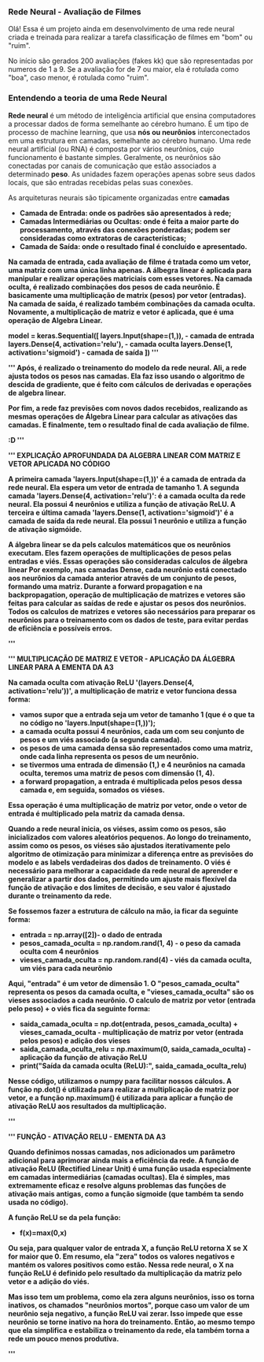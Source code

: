 <h3>Rede Neural - Avaliação de Filmes</h3>

<p>Olá! Essa é um projeto ainda em desenvolvimento de uma rede neural criada e treinada para realizar a 
tarefa classificação de filmes em "bom" ou "ruim".</p>

<p>No início são gerados 200 avaliações (fakes kk) que são representadas por numeros de 1 a 9.
Se a avaliação for de 7 ou maior, ela é rotulada como "boa", caso menor, é rotulada como "ruim".</p>

<h3>Entendendo a teoria de uma Rede Neural</h3>
<p><Strong>Rede neural</Strong> é um método de inteligência artificial que ensina computadores a processar dados de forma semelhante ao cérebro 
humano. É um tipo de processo de machine learning, que usa <strong>nós ou neurônios</strong> interconectados em uma estrutura em camadas, semelhante ao cérebro humano.
Uma rede neural artificial (ou RNA) é composta por vários neurônios, cujo funcionamento é bastante simples. Geralmente, os neurônios são conectadas por canais de comunicação 
que estão associados a determinado <strong>peso</strong>. As unidades fazem operações apenas sobre seus dados locais, que são entradas recebidas pelas suas conexões.</p>

<p>As arquiteturas neurais são tipicamente organizadas entre <strong>camadas</strong, e cada camada está conectada com a camada anterior:</p>
<ul>
    <li>Camada de Entrada: onde os padrões são apresentados à rede;</li>
    <li>Camadas Intermediárias ou Ocultas: onde é feita a maior parte do processamento, através das conexões ponderadas; podem ser consideradas como extratoras de características;</li>
    <li>Camada de Saída: onde o resultado final é concluído e apresentado.</li>
</ul>
Na camada de entrada, cada avaliação de filme é tratada como um vetor, uma matriz com uma única linha apenas.
A álbegra linear é aplicada para manipular e realizar operações matriciais com esses vetores.
Na camada oculta, é realizado combinações dos pesos de cada neurônio. É basicamente uma multiplicação de
matrix (pesos) por vetor (entradas).
Na camada de saída, é realizado também combinações da camada oculta. Novamente, a multiplicação de matriz e vetor é aplicada, que é uma operação de Algebra Linear.

model = keras.Sequential([
    layers.Input(shape=(1,)), - camada de entrada
    layers.Dense(4, activation='relu'), - camada oculta
    layers.Dense(1, activation='sigmoid') - camada de saída
])
'''

'''
Após, é realizado o treinamento do modelo da rede neural. Ali, a rede ajusta todos os pesos nas camadas.
Ela faz isso usando o algoritmo de descida de gradiente, que é feito com cálculos de derivadas e operações 
de algebra linear.

Por fim, a rede faz previsões com novos dados recebidos, realizando as mesmas operações de Álgebra Linear 
para calcular as ativações das camadas. E finalmente, tem o resultado final de cada avaliação de filme.

:D
'''

'''
EXPLICAÇÃO APROFUNDADA DA ALGEBRA LINEAR COM MATRIZ E VETOR APLICADA NO CÓDIGO

A primeira camada 'layers.Input(shape=(1,))' é a camada de entrada da rede neural. Ela espera um vetor de entrada de tamanho 1.
A segunda camada 'layers.Dense(4, activation='relu')': é a camada oculta da rede neural. Ela possui 4 neurônios e utiliza a função de ativação ReLU.
A terceira e última camada 'layers.Dense(1, activation='sigmoid')' é a camada de saída da rede neural. Ela possui 1 neurônio e utiliza a função de ativação sigmóide.

A álgebra linear se da pels calculos matemáticos que os neurônios executam. Eles fazem operações de multiplicações de pesos pelas entradas e viés.
Essas operações são consideradas calculos de álgebra linear
Por exemplo, nas camadas Dense, cada neurônio está conectado aos neurônios da camada anterior através de um conjunto de pesos, formando uma matriz.
Durante a forward propagation e na backpropagation, operação de multiplicação de matrizes e vetores são feitas para calcular as saídas de rede 
e ajustar os pesos dos neurônios.
Todos os calculos de matrizes e vetores são necessários para preparar os neurônios para o treinamento com os dados de teste, para evitar perdas de
eficiência e possíveis erros.

'''

'''
MULTIPLICAÇÃO DE MATRIZ E VETOR - APLICAÇÃO DA ÁLGEBRA LINEAR PARA A EMENTA DA A3

Na camada oculta com ativação ReLU '(layers.Dense(4, activation='relu'))', a multiplicação de matriz e vetor funciona dessa forma:

- vamos supor que a entrada seja um vetor de tamanho 1 (que é o que ta no código no 'layers.Input(shape=(1,))');
- a camada oculta possui 4 neurônios, cada um com seu conjunto de pesos e um viés associado (a segunda camada).
- os pesos de uma camada densa são representados como uma matriz, onde cada linha representa os pesos de um neurônio.
- se tivermos uma entrada de dimensão (1,) e 4 neurônios na camada oculta, teremos uma matriz de pesos com dimensão (1, 4).
- a forward propagation, a entrada é multiplicada pelos pesos dessa camada e, em seguida, somados os viéses.

Essa operação é uma multiplicação de matriz por vetor, onde o vetor de entrada é multiplicado pela matriz da camada densa.

Quando a rede neural inicia, os viéses, assim como os pesos, são inicializados com valores aleatórios pequenos. 
Ao longo do treinamento, assim como os pesos, os viéses são ajustados iterativamente pelo algoritmo de otimização para 
minimizar a diferença entre as previsões do modelo e as labels verdadeiras dos dados de treinamento.
O viés é necessário para melhorar a capacidade da rede neural de aprender e generalizar a partir dos dados, 
permitindo um ajuste mais flexível da função de ativação e dos limites de decisão, e seu valor é ajustado durante o treinamento da rede.

Se fossemos fazer a estrutura de cálculo na mão, ia ficar da seguinte forma:

- entrada = np.array([2])- o dado de entrada
- pesos_camada_oculta = np.random.rand(1, 4) - o peso da camada oculta com 4 neurônios
- vieses_camada_oculta = np.random.rand(4) - viés da camada oculta, um viés para cada neurônio

Aqui, "entrada" é um vetor de dimensão 1. O "pesos_camada_oculta" representa os pesos da camada oculta, e "vieses_camada_oculta" são os vieses associados a cada neurônio.
O calculo de matriz por vetor (entrada pelo peso) + o viés fica da seguinte forma:

- saida_camada_oculta = np.dot(entrada, pesos_camada_oculta) + vieses_camada_oculta - multiplicação de matriz por vetor (entrada pelos pesos) e adição dos vieses
- saida_camada_oculta_relu = np.maximum(0, saida_camada_oculta) - aplicação da função de ativação ReLU
- print("Saída da camada oculta (ReLU):", saida_camada_oculta_relu)

Nesse código, utilizamos o numpy para facilitar nossos cálculos. A função np.dot() é utilizada para realizar 
a multiplicação de matriz por vetor, e a função np.maximum() é utilizada para aplicar a função de ativação ReLU aos resultados da multiplicação.

'''

'''
FUNÇÃO - ATIVAÇÃO RELU - EMENTA DA A3

Quando definimos nossas camadas, nos adicionados um parâmetro adicional para aprimorar ainda mais a eficiência da rede.
A função de ativação ReLU (Rectified Linear Unit) é uma função usada especialmente em camadas intermediárias (camadas ocultas). 
Ela é simples, mas extremamente eficaz e resolve alguns problemas das funções de ativação mais antigas, como a função sigmoide (que também ta sendo usada no código).

A função ReLU se da pela função:
- f(x)=max(0,x)

Ou seja, para qualquer valor de entrada X, a função ReLU retorna X se X for maior que 0. Em resumo, ela "zera" todos 
os valores negativos e mantém os valores positivos como estão. Nessa rede neural, o X na função ReLU é 
definido pelo resultado da multiplicação da matriz pelo vetor e a adição do viés.

Mas isso tem um problema, como ela zera alguns neurônios, isso os torna inativos, os chamados "neurônios mortos", porque caso um valor de um neurônio seja negativo, a
função ReLU vai zerar. Isso impede que esse neurônio se torne inativo na hora do treinamento. Então, ao mesmo tempo que ela simplifica e estabiliza o treinamento da rede, ela 
também torna a rede um pouco menos produtiva.

'''
